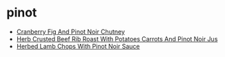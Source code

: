 # pinot

 * [Cranberry Fig And Pinot Noir Chutney](index/c/cranberry-fig-and-pinot-noir-chutney-367509.json)
 * [Herb Crusted Beef Rib Roast With Potatoes Carrots And Pinot Noir Jus](index/h/herb-crusted-beef-rib-roast-with-potatoes-carrots-and-pinot-noir-jus-51142000.json)
 * [Herbed Lamb Chops With Pinot Noir Sauce](index/h/herbed-lamb-chops-with-pinot-noir-sauce-232874.json)
